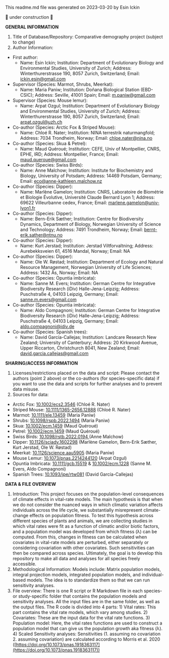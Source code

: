 This readme.md file was generated on 2023-03-20 by Esin Ickin

🔧 under construction 🔧

**GENERAL INFORMATION**
1. Title of Database/Repository: Comparative demography project (subject to change)
2. Author Information:
- First author:
   - Name: Esin Ickin; Institution: Department of Evolutionary Biology and Environmental Studies, University of Zurich; Address: Winterthurerstrasse 190, 8057 Zurich, Switzerland; Email: ickin.esin@gmail.com
- Supervisor (Species: Marmot, Shrubs, Meerkat):
   - Name: Maria Paniw; Institution: Doñana Biological Station (EBD-CSIC); Address: Seville, 41001 Spain; Email: m.paniw@gmail.com
- Supervisor (Species: Mouse lemur):
   - Name: Arpat Ozgul; Institution: Department of Evolutionary Biology and Environmental Studies, University of Zurich; Address: Winterthurerstrasse 190, 8057 Zurich, Switzerland; Email: arpat.ozgul@uzh.ch
- Co-author (Species: Arctic Fox & Striped Mouse):
   - Name: Chloé R. Nater; Institution: NINA terrestrik naturmangfold; Address: 7034 Trondheim, Norway; Email: chloe.nater@nina.no
- Co-author (Species: Skua & Petrel):
   - Name: Maud Quéroué; Institution: CEFE, Univ of Montpellier, CNRS, EPHE, IRD; Address: Montpellier, France; Email: maud.queroue@gmail.com
- Co-author (Species: Swiss Birds):
   - Name: Anne Malchow; Institution: Institute for Biochemistry and Biology, University of Potsdam; Address: 14469 Potsdam, Germany; Email: eco@anne-kathleen.malchow.nz
- Co-author (Species: Dipper):
   - Name: Marlène Gamelon; Institution: CNRS, Laboratoire de Biométrie et Biologie Évolutive, Université Claude Bernard Lyon 1; Address: 69622 Villeurbanne cedex, France; Email: marlene.gamelon@univ-lyon1.fr
- Co-author (Species: Dipper):
   - Name: Bern-Erik Sæther; Institution: Centre for Biodiversity Dynamics, Department of Biology, Norwegian University of Science and Technology; Address: 7491 Trondheim, Norway; Email: bernt-erik.sather@ntnu.no 
- Co-author (Species: Dipper):
   - Name: Kurt Jerstad; Institution: Jerstad Viltforvaltning; Address: Aurebekksveien 61, 4516 Mandal, Norway; Email: NA
- Co-author (Species: Dipper):
   - Name: Ole W. Røstad; Institution: Department of Ecology and Natural Resource Management, Norwegian University of Life Sciences; Address: 1432 Ås, Norway; Email: NA
- Co-author (Species: Opuntia imbricata):
  - Name: Sanne M. Evers; Institution: German Centre for Integrative Biodiversity Research (iDiv) Halle-Jena-Leipzig; Address: Puschstraße 4, 04103 Leipzig, Germany; Email: sanne.m.evers@gmail.com
- Co-author (Species: Opuntia imbricata):
  - Name: Aldo Compagnoni; Institution: German Centre for Integrative Biodiversity Research (iDiv) Halle-Jena-Leipzig; Address: Puschstraße 4, 04103 Leipzig, Germany; Email: aldo.compagnoni@idiv.de
- Co-author (Species: Spanish trees):
  - Name: David García-Callejas; Institution: Landcare Research New Zealand; University of Canterbury; Address: 20 Kirkwood Avenue, Upper Riccarton, Christchurch 8041, New Zealand; Email: david.garcia.callejas@gmail.com
  


**SHARING/ACCESS INFORMATION**
1. Licenses/restrictions placed on the data and script: Please contact the authors (point 2 above) or the co-authors (for species-specific data) if you want to use the data and scripts for further analyses and to prevent data misuse.
2. Sources for data:
- Arctic Fox: [10.1002/ecs2.3546](https://esajournals.onlinelibrary.wiley.com/doi/full/10.1002/ecs2.3546) (Chloé R. Nater)
- Striped Mouse: [10.1111/1365-2656.12888](https://besjournals.onlinelibrary.wiley.com/doi/full/10.1111/1365-2656.12888) (Chloé R. Nater)
- Marmot: [10.1111/ele.13459](https://onlinelibrary.wiley.com/doi/full/10.1111/ele.13459) (Maria Paniw)
- Shrubs: [10.1098/rspb.2022.1494](https://royalsocietypublishing.org/doi/10.1098/rspb.2022.1494) (Maria Paniw)
- Skua: [10.1002/ecm.1459](https://esajournals.onlinelibrary.wiley.com/doi/full/10.1002/ecm.1459) (Maud Quéroué)
- Petrel: [10.1002/ecm.1459](https://esajournals.onlinelibrary.wiley.com/doi/full/10.1002/ecm.1459) (Maud Quéroué)
- Swiss Birds: [10.1098/rstb.2022.0194 ](https://royalsocietypublishing.org/doi/10.1098/rstb.2022.0194) (Anne Malchow)
- Dipper: [10.1126/sciadv.1602298](https://www.science.org/doi/10.1126/sciadv.1602298) (Marlène Gamelon, Bern-Erik Sæther, Kurt Jerstad, Ole W. Røstad)
- Meerkat: [10.1126/science.aau5905](https://www.science.org/doi/10.1126/science.aau5905) (Maria Paniw)
- Mouse Lemur: [10.1073/pnas.2214244120](https://www.pnas.org/doi/10.1073/pnas.2214244120) (Arpat Ozgul)
- Opuntia Imbricata: [10.1111/gcb.15519](https://onlinelibrary.wiley.com/doi/full/10.1111/gcb.15519) & [10.1002/ecm.1228](https://esajournals.onlinelibrary.wiley.com/doi/full/10.1002/ecm.1228) (Sanne M. Evers, Aldo Compagnoni)
- Spanish Trees: [10.1093/jpe/rtw081](https://academic.oup.com/jpe/article/10/5/731/3062498) (David García-Callejas)

**DATA & FILE OVERVIEW**
1. Introduction: This project focuses on the population-level consequences of climate effects in vital-rate models. The main hypothesis is that when we do not consider the nuanced ways in which climatic variation affects individuals across the life cycle, we substantially misrepresent climate-change effects on population fitness. To test this hypothesis across different species of plants and animals, we are collecting studies in which vital rates were fit as a function of climatic and/or biotic factors, and a population model was developed from which fitness (λ) can be computed. From this, changes in fitness can be calculated when covariates in vital-rate models are perturbed, either separately or considering covariation with other covariates. Such sensitivities can then be compared across species. Ultimately, the goal is to develop this repository to make all data and analyses for all species freely accessible.  
2. Methodological Information: Models include: Matrix population models, integral projection models, integrated population models, and individual-based models. The idea is to standardize them so that we can run sensitivity analyses.
3. File overview: There is one R script or R Markdown file in each species- or study-specific folder that contains the population models and sensitivity analyses. All the input files are in the same folder, as well as the output files. The R code is divided into 4 parts: 1) Vital rates: This part contains the vital rate models, which vary among studies. 2) Covariates: These are the input data for the vital rate functions. 3) Population model: Here, the vital rates functions are used to construct a population model that can give us the population growth aka fitness (λ). 4) Scaled Sensitivity analyses: Sensitivities (1. assuming no covariation 2. assuming covariation) are calculated according to Morris et al. 2020 ([https://doi.org/10.1073/pnas.1918363117](https://doi.org/10.1073/pnas.1918363117)) 
   
